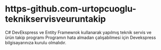 # https-github.com-urtopcuoglu-teknikservisveuruntakip
C# DevEkspress ve Entity Framewrok kullanarak yapılmış teknik servis ve ürün takip programı
Programın hata almadan çalışabilmesi için Devekspress bilgisayarınıza kurulu olmalıdır.

